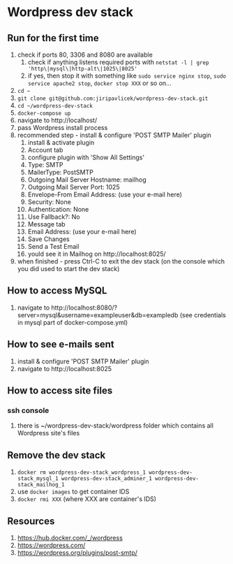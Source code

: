 # Wordpress dev stack

## Run for the first time

1. check if ports 80, 3306 and 8080 are available
    1. check if anything listens required ports with `netstat -l | grep 'http\|mysql\|http-alt\|1025\|8025'`
    2. if yes, then stop it with something like `sudo service nginx stop`, `sudo service apache2 stop`, `docker stop XXX` or so on...
2. `cd ~`
3. `git clone git@github.com:jiripavlicek/wordpress-dev-stack.git`
4. `cd ~/wordpress-dev-stack`
5. `docker-compose up`
6. navigate to http://localhost/
7. pass Wordpress install process
8. recommended step - install & configure 'POST SMTP Mailer' plugin
   1. install & activate plugin
   2. Account tab
   2. configure plugin with 'Show All Settings'
   3. Type: SMTP
   4. MailerType: PostSMTP
   5. Outgoing Mail Server Hostname: mailhog
   6. Outgoing Mail Server Port: 1025
   7. Envelope-From Email Address: (use your e-mail here)
   8. Security: None
   9. Authentication: None
   10. Use Fallback?: No
   11. Message tab
   11. Email Address: (use your e-mail here)
   12. Save Changes
   13. Send a Test Email
   14. yould see it in Mailhog on http://localhost:8025/ 
8. when finished - press Ctrl-C to exit the dev stack (on the console which you did used to start the dev stack)

## How to access MySQL

1. navigate to http://localhost:8080/?server=mysql&username=exampleuser&db=exampledb (see credentials in mysql part of docker-compose.yml)

## How to see e-mails sent

1. install & configure 'POST SMTP Mailer' plugin 
2. navigate to http://localhost:8025

## How to access site files

### ssh console

1. there is ~/wordpress-dev-stack/wordpress folder which contains all Wordpress site's files

## Remove the dev stack

1. `docker rm wordpress-dev-stack_wordpress_1 wordpress-dev-stack_mysql_1 wordpress-dev-stack_adminer_1 wordpress-dev-stack_mailhog_1`
2. use `docker images` to get container IDS
3. `docker rmi XXX` (where XXX are container's IDS)

## Resources

1. https://hub.docker.com/_/wordpress
2. https://wordpress.com/
3. https://wordpress.org/plugins/post-smtp/